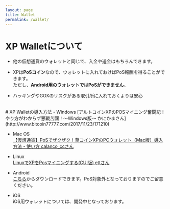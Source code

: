 ```yaml
---
layout: page
title: Wallet
permalink: /wallet/
---
```


# XP Walletについて  
- 他の仮想通貨のウォレットと同じで、入金や送金はもちろんできます。 

- XPは<strong>PoSコイン</strong>なので、ウォレットに入れておけばPoS報酬を得ることができます。  
ただし、<strong>Android用のウォレットではPoSができません</strong>。  

- ハッキングやGOXのリスクがある取引所に入れておくよりは安心  

<br>
# XP Walletの導入方法
- Windows  
[アルトコインXPのPOSマイニング奮闘記！やり方がわからず悪戦苦闘！～Windows版～ かにかまさん](http://www.bitcoin77777.com/2017/11/23/171210)  

- Mac OS  
[【仮想通貨】PoSでザクザク！草コインXPのPCウォレット（Mac版）導入方法・使い方 calanco_ccさん](http://www.workinvest-inbest.com/entry/2017/11/19/204946)  

- Linux  
[LinuxでXPをPosマイニングする(CUI版) ettさん](https://qiita.com/ett126/items/30ce730f455a2e0095e2)  

- Android  
[こちら](https://play.google.com/store/apps/details?id=sk.xp.wallet)からダウンロードできます。PoS対象外となっておりますのでご留意ください。  

- iOS  
iOS用ウォレットについては、開発中となっております。  

